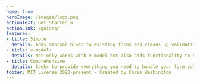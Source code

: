 ```yaml
---
home: true
heroImage: /images/logo.png
actionText: Get Started →
actionLink: /guides/
features:
- title: Simple
  details: Adds minimal bloat to existing forms and cleans up validation logic in components and services.
- title: v-model+
  details: Not only works with v-model but also adds functionality to handle custom input events.
- title: Comprehensive
  details: Seeks to provide everything you need to handle your form validations efficiently and fast.
footer: MIT License 2020-present - Created by Chris Washington
---
```

